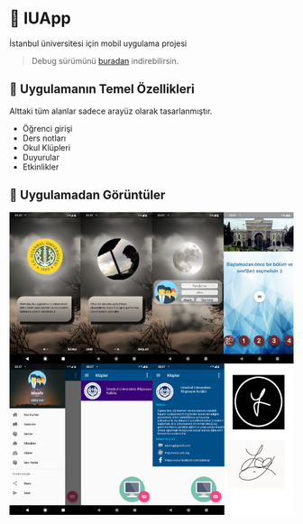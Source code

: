 # 🏫 IUApp

İstanbul üniversitesi için mobil uygulama projesi

> Debug sürümünü [buradan](res/iuce_debug.apk) indirebilirsin.

## 🧱 Uygulamanın Temel Özellikleri

Alttaki tüm alanlar sadece arayüz olarak tasarlanmıştır.

- Öğrenci girişi
- Ders notları
- Okul Klüpleri
- Duyurular
- Etkinlikler

## 📸 Uygulamadan Görüntüler

![all_exs](res/all_exs.jpeg)
